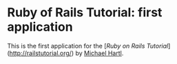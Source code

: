 # Ruby of Rails Tutorial: first application

This is the first application for the [*Ruby on Rails Tutorial*]
(http://railstutorial.org/) by [Michael Hartl](http://michaelhartl.com/).